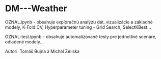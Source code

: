 # DM---Weather

OZNAL.ipynb - obsahuje exploračnú analýzu dát, vizualizácie a základné modely, K-Fold CV, Hyperparameter tuning - Grid Search,               SelectKBest...

OZNAL-test.ipynb - obsahuje automatizované testy pre jednotlivé scenáre, odladené modely...

Autori: Tomáš Bujna a Michal Zeliska
